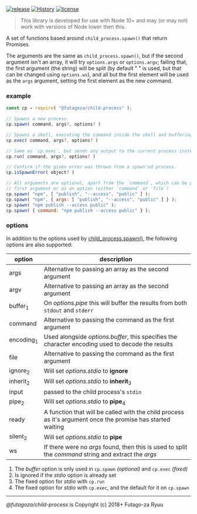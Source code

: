 [![release](https://img.shields.io/npm/v/@futagoza/child-process.svg)](https://www.npmjs.com/package/@futagoza/child-process)
[![History](https://img.shields.io/badge/%40futagoza%2Fchild--process-changelog-yellow)](https://github.com/futagoza/node-child-process/blob/master/CHANGELOG.md)
[![license](https://img.shields.io/badge/license-mit-blue.svg)](https://opensource.org/licenses/MIT)

> This library is developed for use with Node 10+ and may (or may not) work with versions of Node lower then this.

A set of functions based around `child_process.spawn()` that return Promises.

The arguments are the same as `child_process.spawn()`, but if the second argument isn't an array, it will try `options.args` or `options.argv`; failing that, the first argument (the string) will be split (by default " " is used, but that can be changed using `options.ws`), and all but the first element will be used as the `args` argument, setting the first element as the new command.

### example

```js
const cp = require( "@futagoza/child-process" );

// Spawns a new process.
cp.spawn( command, args?, options? )

// Spawns a shell, executing the command inside the shell and buffering any generated output.
cp.exec( command, args?, options? )

// Same as `cp.exec`, but sends any output to the current process instead.
cp.run( command, args?, options? )

// Confirm if the given error was thrown from a spawn'ed process.
cp.isSpawnError( object? )

// All arguments are optional, apart from the `command`, which can be passed as the
// first argument or as an option (either `command` or `file`)
cp.spawn( "npm", [ "publish", "--access", "public" ] );
cp.spawn( "npm", { args: [ "publish", "--access", "public" ] } );
cp.spawn( "npm publish --access public" );
cp.spawn( { command: "npm publish --access public" } );
```

### options

In addition to the options used by [child_process.spawn()](https://nodejs.org/dist/latest-v10.x/docs/api/child_process.html#child_process_child_process_spawn_command_args_options), the following options are also supported:

|   option   | description |
| ---------- | ----------- |
| args | Alternative to passing an array as the second argument |
| argv | Alternative to passing an array as the second argument |
| buffer<sub>1</sub> | On _options.pipe_ this will buffer the results from both `stdout` and `stderr` |
| command | Alternative to passing the command as the first argument |
| encoding<sub>1</sub> | Used alongside _options.buffer_, this specifies the character encoding used to decode the results |
| file | Alternative to passing the command as the first argument |
| ignore<sub>2</sub> | Will set _options.stdio_ to __ignore__ |
| inherit<sub>2</sub> | Will set _options.stdio_ to __inherit__<sub>3</sub> |
| input | passed to the child process's `stdin` |
| pipe<sub>2</sub> | Will set _options.stdio_ to __pipe__<sub>4</sub> |
| ready | A function that will be called with the child process as it's argument once the promise has started waiting |
| silent<sub>2</sub> | Will set _options.stdio_ to __pipe__ |
| ws | If there were no _args_ found, then this is used to split the _command_ string and extract the _args_ |

1. The _buffer_ option is only used in `cp.spawn` _(optional)_ and `cp.exec` _(fixed)_
2. Is ignored if the _stdio_ option is already set
3. The fixed option for _stdio_ with `cp.run`
4. The fixed option for _stdio_ with `cp.exec`, and the default for it on `cp.spawn`

-----

_@futagoza/child-process_ is Copyright (c) 2018+ Futago-za Ryuu
